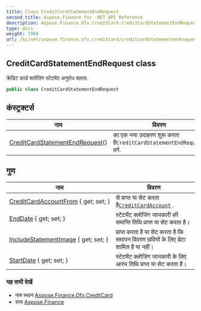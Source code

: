 ```yaml
---
title: Class CreditCardStatementEndRequest
second_title: Aspose.Finance for .NET API Reference
description: Aspose.Finance.Ofx.CreditCard.CreditCardStatementEndRequest कक्ष. क्रेडट कर्ड क्लजंग स्टेटमेंट अनुरध क्लस.
type: docs
weight: 1960
url: /hi/net/aspose.finance.ofx.creditcard/creditcardstatementendrequest/
---
```

## CreditCardStatementEndRequest class

क्रेडिट कार्ड क्लोजिंग स्टेटमेंट अनुरोध क्लास.

```csharp
public class CreditCardStatementEndRequest
```

## कंस्ट्रक्टर्स

| नाम | विवरण |
| --- | --- |
| [CreditCardStatementEndRequest](creditcardstatementendrequest/)() | का एक नया उदाहरण शुरू करता है`CreditCardStatementEndRequest` वर्ग. |

## गुण

| नाम | विवरण |
| --- | --- |
| [CreditCardAccountFrom](../../aspose.finance.ofx.creditcard/creditcardstatementendrequest/creditcardaccountfrom/) { get; set; } | से प्राप्त या सेट करता है[`CreditCardAccount`](../../aspose.finance.ofx/creditcardaccount/) . |
| [EndDate](../../aspose.finance.ofx.creditcard/creditcardstatementendrequest/enddate/) { get; set; } | स्टेटमेंट क्लोजिंग जानकारी की समाप्ति तिथि प्राप्त या सेट करता है। |
| [IncludeStatementImage](../../aspose.finance.ofx.creditcard/creditcardstatementendrequest/includestatementimage/) { get; set; } | प्राप्त करता है या सेट करता है कि समापन विवरण छवियों के लिए डेटा शामिल है या नहीं। |
| [StartDate](../../aspose.finance.ofx.creditcard/creditcardstatementendrequest/startdate/) { get; set; } | स्टेटमेंट क्लोजिंग जानकारी के लिए आरंभ तिथि प्राप्त या सेट करता है। |

### यह सभी देखें

* नाम स्थान [Aspose.Finance.Ofx.CreditCard](../../aspose.finance.ofx.creditcard/)
* सभा [Aspose.Finance](../../)


